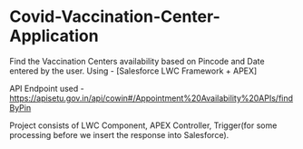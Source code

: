 # Covid-Vaccination-Center-Application
Find the Vaccination Centers availability based on Pincode and Date entered by the user. Using - [Salesforce LWC Framework +  APEX]

API Endpoint used -  https://apisetu.gov.in/api/cowin#/Appointment%20Availability%20APIs/findByPin

Project consists of LWC Component, APEX Controller, Trigger(for some processing before we insert the response into Salesforce).
